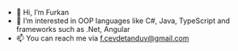 - 👋 Hi, I’m Furkan
- 👀 I’m interested in OOP languages like C#, Java, TypeScript and frameworks such as .Net, Angular
- 📫 You can reach me via f.cevdetanduv@gmail.com


<!---
furkancevdetanduv/furkancevdetanduv is a ✨ special ✨ repository because its `README.md` (this file) appears on your GitHub profile.
You can click the Preview link to take a look at your changes.
--->
